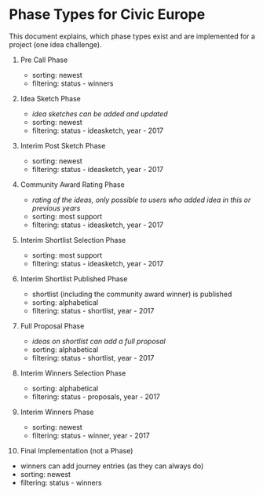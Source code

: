# Phase Types for Civic Europe

This document explains, which phase types exist and are implemented for a project (one idea challenge).

1. Pre Call Phase
   - sorting: newest
   - filtering: status - winners

2. Idea Sketch Phase
   - _idea sketches can be added and updated_
   - sorting: newest
   - filtering: status - ideasketch, year - 2017

3. Interim Post Sketch Phase
   - sorting: newest
   - filtering: status - ideasketch, year - 2017

4. Community Award Rating Phase
   - _rating of the ideas, only possible to users who added idea in this or previous years_
   - sorting: most support
   - filtering: status - ideasketch, year - 2017

5. Interim Shortlist Selection Phase
   - sorting: most support
   - filtering: status - ideasketch, year - 2017

6. Interim Shortlist Published Phase
   - shortlist (including the community award winner) is published
   - sorting: alphabetical
   - filtering: status - shortlist, year - 2017

7. Full Proposal Phase
   - _ideas on shortlist can add a full proposal_
   - sorting: alphabetical
   - filtering: status - shortlist, year - 2017

8. Interim Winners Selection Phase
   - sorting: alphabetical
   - filtering: status - proposals, year - 2017

9. Interim Winners Phase
   - sorting: newest
   - filtering: status - winner, year - 2017

10. Final Implementation (not a Phase)
   - winners can add journey entries (as they can always do)
   - sorting: newest
   - filtering: status - winners
